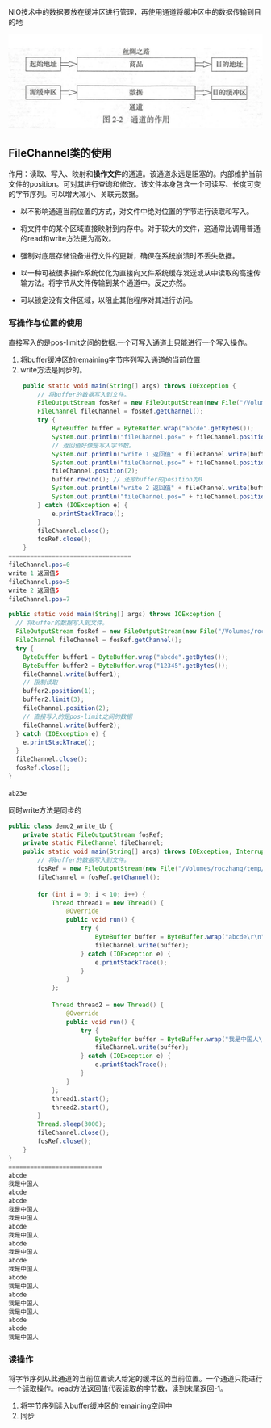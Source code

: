 NIO技术中的数据要放在缓冲区进行管理，再使用通道将缓冲区中的数据传输到目的地

<img src="2.FileChannel.assets/image-20211013200749972.png" alt="image-20211013200749972" style="zoom:50%;" />

## FileChannel类的使用

作用：读取、写入、映射和**操作文件**的通道。该通道永远是阻塞的。内部维护当前文件的position。可对其进行查询和修改。该文件本身包含一个可读写、长度可变的字节序列。可以增大减小、关联元数据。

- 以不影响通道当前位置的方式，对文件中绝对位置的字节进行读取和写入。

- 将文件中的某个区域直接映射到内存中。对于较大的文件，这通常比调用普通的read和write方法更为高效。

- 强制对底层存储设备进行文件的更新，确保在系统崩溃时不丢失数据。

- 以一种可被很多操作系统优化为直接向文件系统缓存发送或从中读取的高速传输方法。将字节从文件传输到某个通道中。反之亦然。

- 可以锁定没有文件区域，以阻止其他程序对其进行访问。

  

### 写操作与位置的使用

直接写入的是pos-limit之间的数据.一个可写入通道上只能进行一个写入操作。

1. 将buffer缓冲区的remaining字节序列写入通道的当前位置
2. write方法是同步的。

```java
    public static void main(String[] args) throws IOException {
        // 将buffer的数据写入到文件。
        FileOutputStream fosRef = new FileOutputStream(new File("/Volumes/roczhang/temp/a.txt"));
        FileChannel fileChannel = fosRef.getChannel();
        try {
            ByteBuffer buffer = ByteBuffer.wrap("abcde".getBytes());
            System.out.println("fileChannel.pos=" + fileChannel.position());
            // 返回值好像是写入字节数。
            System.out.println("write 1 返回值" + fileChannel.write(buffer));
            System.out.println("fileChannel.pso=" + fileChannel.position());
            fileChannel.position(2);
            buffer.rewind(); // 还原buffer的position为0
            System.out.println("write 2 返回值" + fileChannel.write(buffer));
            System.out.println("fileChannel.pos=" + fileChannel.position());
        } catch (IOException e) {
            e.printStackTrace();
        }
        fileChannel.close();
        fosRef.close();
    }
==================================
fileChannel.pos=0
write 1 返回值5
fileChannel.pso=5
write 2 返回值5
fileChannel.pos=7
```



```java
public static void main(String[] args) throws IOException {
  // 将buffer的数据写入到文件。
  FileOutputStream fosRef = new FileOutputStream(new File("/Volumes/roczhang/temp/a.txt"));
  FileChannel fileChannel = fosRef.getChannel();
  try {
    ByteBuffer buffer1 = ByteBuffer.wrap("abcde".getBytes());
    ByteBuffer buffer2 = ByteBuffer.wrap("12345".getBytes());
    fileChannel.write(buffer1);
    // 限制读取
    buffer2.position(1);
    buffer2.limit(3);
    fileChannel.position(2);
    // 直接写入的是pos-limit之间的数据
    fileChannel.write(buffer2);
  } catch (IOException e) {
    e.printStackTrace();
  }
  fileChannel.close();
  fosRef.close();
}
    
ab23e
```

同时write方法是同步的

```java
public class demo2_write_tb {
    private static FileOutputStream fosRef;
    private static FileChannel fileChannel;
    public static void main(String[] args) throws IOException, InterruptedException {
        // 将buffer的数据写入到文件。
        fosRef = new FileOutputStream(new File("/Volumes/roczhang/temp/a.txt"));
        fileChannel = fosRef.getChannel();

        for (int i = 0; i < 10; i++) {
            Thread thread1 = new Thread() {
                @Override
                public void run() {
                    try {
                        ByteBuffer buffer = ByteBuffer.wrap("abcde\r\n".getBytes());
                        fileChannel.write(buffer);
                    } catch (IOException e) {
                        e.printStackTrace();
                    }
                }
            };

            Thread thread2 = new Thread() {
                @Override
                public void run() {
                    try {
                        ByteBuffer buffer = ByteBuffer.wrap("我是中国人\r\n".getBytes());
                        fileChannel.write(buffer);
                    } catch (IOException e) {
                        e.printStackTrace();
                    }
                }
            };
            thread1.start();
            thread2.start();
        }
        Thread.sleep(3000);
        fileChannel.close();
        fosRef.close();
    }
}
==========================
abcde
我是中国人
abcde
abcde
我是中国人
我是中国人
abcde
我是中国人
abcde
我是中国人
abcde
我是中国人
abcde
我是中国人
abcde
我是中国人
我是中国人
abcde
abcde
我是中国人
```

### 读操作

将字节序列从此通道的当前位置读入给定的缓冲区的当前位置。一个通道只能进行一个读取操作。read方法返回值代表读取的字节数，读到末尾返回-1。

1. 将字节序列读入buffer缓冲区的remaining空间中
2. 同步

